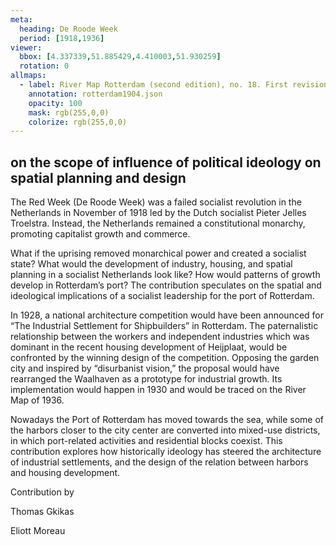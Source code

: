 ```yaml
---
meta:
  heading: De Roode Week
  period: [1918,1936]
viewer:
  bbox: [4.337339,51.885429,4.410003,51.930259]
  rotation: 0
allmaps:
  - label: River Map Rotterdam (second edition), no. 18. First revision, serie II, 1904. Scale 1:10,000. Geoplaza, VU Amsterdam. National Archives. Signature LL.11007gk.
    annotation: rotterdam1904.json
    opacity: 100
    mask: rgb(255,0,0)
    colorize: rgb(255,0,0)
---
```

## on the scope of influence of political ideology on spatial planning and design

The Red Week (De Roode Week) was a failed socialist revolution in the Netherlands in November of 1918 led by the Dutch socialist Pieter Jelles Troelstra. Instead, the Netherlands remained a constitutional monarchy, promoting capitalist growth and commerce.

What if the uprising removed monarchical power and created a socialist state? What would the development of industry, housing, and spatial planning in a socialist Netherlands look like? How would patterns of growth develop in Rotterdam’s port? The contribution speculates on the spatial and ideological implications of a socialist leadership for the port of Rotterdam.

In 1928, a national architecture competition would have been announced for “The Industrial Settlement for Shipbuilders” in Rotterdam. The paternalistic relationship between the workers and independent industries which was dominant in the recent housing development of Heijplaat, would be confronted by the winning design of the competition. Opposing the garden city and inspired by “disurbanist vision,” the proposal would have rearranged the Waalhaven as a prototype for industrial growth. Its implementation would happen in 1930 and would be traced on the River Map of 1936.

Nowadays the Port of Rotterdam has moved towards the sea, while some of the harbors closer to the city center are converted into mixed-use districts, in which port-related activities and residential blocks coexist. This contribution explores how historically ideology has steered the architecture of industrial settlements, and the design of the relation between harbors and housing development.

Contribution by 

Thomas Gkikas

Eliott Moreau

